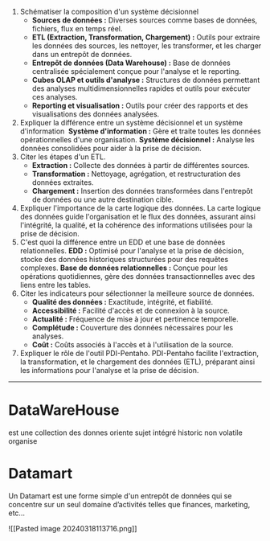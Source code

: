 1. Schématiser la composition d'un système décisionnel
	- **Sources de données :** Diverses sources comme bases de données, fichiers, flux en temps réel.
	- **ETL (Extraction, Transformation, Chargement) :** Outils pour extraire les données des sources, les nettoyer, les transformer, et les charger dans un entrepôt de données.
	- **Entrepôt de données (Data Warehouse) :** Base de données centralisée spécialement conçue pour l'analyse et le reporting.
	- **Cubes OLAP et outils d'analyse :** Structures de données permettant des analyses multidimensionnelles rapides et outils pour exécuter ces analyses.
	- **Reporting et visualisation :** Outils pour créer des rapports et des visualisations des données analysées.
1. Expliquer la différence entre un système décisionnel et un système d'information 
	**Système d'information :** Gère et traite toutes les données opérationnelles d'une organisation.
	**Système décisionnel :** Analyse les données consolidées pour aider à la prise de décision.
1. Citer les étapes d'un ETL.
	- **Extraction :** Collecte des données à partir de différentes sources.
	- **Transformation :** Nettoyage, agrégation, et restructuration des données extraites.
	- **Chargement :** Insertion des données transformées dans l'entrepôt de données ou une autre destination cible.
4. Expliquer l'importance de la carte logique des données.
	La carte logique des données guide l'organisation et le flux des données, assurant ainsi l'intégrité, la qualité, et la cohérence des informations utilisées pour la prise de décision.
5. C'est quoi la différence entre un EDD et une base de données relationnelles.
    **EDD :** Optimisé pour l'analyse et la prise de décision, stocke des données historiques structurées pour des requêtes complexes.
	**Base de données relationnelles :** Conçue pour les opérations quotidiennes, gère des données transactionnelles avec des liens entre les tables.
1. Citer les indicateurs pour sélectionner la meilleure source de données.
	- **Qualité des données :** Exactitude, intégrité, et fiabilité.
	- **Accessibilité :** Facilité d'accès et de connexion à la source.
	- **Actualité :** Fréquence de mise à jour et pertinence temporelle.
	- **Complétude :** Couverture des données nécessaires pour les analyses.
	- **Coût :** Coûts associés à l'accès et à l'utilisation de la source.
1. Expliquer le rôle de l'outil PDI-Pentaho.
	PDI-Pentaho facilite l'extraction, la transformation, et le chargement des données (ETL), préparant ainsi les informations pour l'analyse et la prise de décision.





---
# DataWareHouse
est une collection des donnes
	oriente sujet
	intégré
	historic
	non volatile
	organise

# Datamart
Un Datamart est une forme simple d'un entrepôt de données qui se concentre sur un seul domaine d’activités telles que
finances, marketing, etc…

![[Pasted image 20240318113716.png]]
